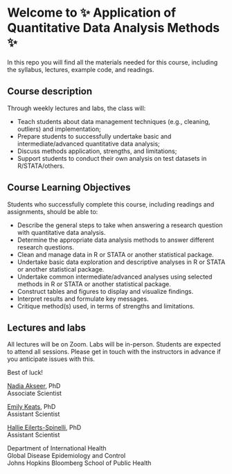 # Welcome to :sparkles: Application of Quantitative Data Analysis Methods :sparkles: 

In this repo you will find all the materials needed for this course, including the syllabus, lectures, example code, and readings.

## Course description

Through weekly lectures and labs, the class will:
* Teach students about data management techniques (e.g., cleaning, outliers) and implementation;
* Prepare students to successfully undertake basic and intermediate/advanced quantitative data analysis;
* Discuss methods application, strengths, and limitations;
* Support students to conduct their own analysis on test datasets in R/STATA/others.

## Course Learning Objectives

Students who successfully complete this course, including readings and assignments, should be able to: 
* Describe the general steps to take when answering a research question with quantitative data analysis. 
* Determine the appropriate data analysis methods to answer different research questions.
* Clean and manage data in R or STATA or another statistical package.
* Undertake basic data exploration and descriptive analyses in R or STATA or another statistical package.
* Undertake common intermediate/advanced analyses using selected methods in R or STATA or another statistical package.
* Construct tables and figures to display and visualize findings.
* Interpret results and formulate key messages.
* Critique method(s) used, in terms of strengths and limitations.

## Lectures and labs

All lectures will be on Zoom. Labs will be in-person. Students are expected to attend all sessions. 
Please get in touch with the instructors in advance if you anticipate issues with this.

Best of luck!

[Nadia Akseer](https://publichealth.jhu.edu/faculty/4062/nadia-akseer), PhD  
Associate Scientist

[Emily Keats](https://publichealth.jhu.edu/faculty/4646/emily-keats), PhD  
Assistant Scientist

[Hallie Eilerts-Spinelli](https://publichealth.jhu.edu/faculty/4505/hallie-eilerts-spinelli), PhD  
Assistant Scientist

Department of International Health  
Global Disease Epidemiology and Control  
Johns Hopkins Bloomberg School of Public Health
